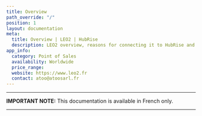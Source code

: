 ```yaml
---
title: Overview
path_override: "/"
position: 1
layout: documentation
meta:
  title: Overview | LEO2 | HubRise
  description: LEO2 overview, reasons for connecting it to HubRise and summary of integrated features. Synchronise data between your EPOS and your apps.
app_info:
  category: Point of Sales
  availability: Worldwide
  price_range: 
  website: https://www.leo2.fr
  contact: atoo@atoosarl.fr
---
```


---

**IMPORTANT NOTE:** This documentation is available <Link to="/fr/apps/leo2" addLocalePrefix={false}>in French only</Link>.

---
